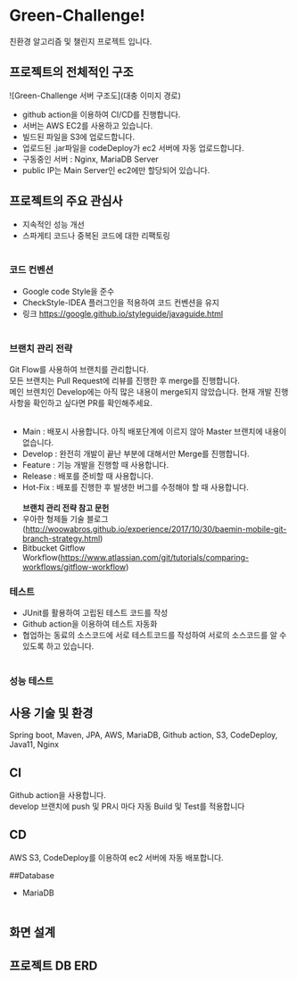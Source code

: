 Green-Challenge!
=============
친환경 알고리즘 및 챌린지 프로젝트 입니다.<br>

## 프로젝트의 전체적인 구조
![Green-Challenge 서버 구조도](대충 이미지 경로)
- github action을 이용하여 CI/CD를 진행합니다.
- 서버는 AWS EC2를 사용하고 있습니다.<br>
- 빌드된 파일을 S3에 업로드합니다.
- 업로드된 .jar파일을 codeDeploy가 ec2 서버에 자동 업로드합니다.
- 구동중인 서버 : Nginx, MariaDB Server
- public IP는 Main Server인 ec2에만 할당되어 있습니다.


## 프로젝트의 주요 관심사
- 지속적인 성능 개선
- 스파게티 코드나 중복된 코드에 대한 리팩토링
  <br><br>
### 코드 컨벤션
- Google code Style을 준수
- CheckStyle-IDEA 플러그인을 적용하여 코드 컨벤션을 유지
- 링크 https://google.github.io/styleguide/javaguide.html
  <br><br>

### 브랜치 관리 전략
Git Flow를 사용하여 브랜치를 관리합니다.<br>
모든 브랜치는 Pull Request에 리뷰를 진행한 후 merge를 진행합니다.<br>
메인 브렌치인 Develop에는 아직 많은 내용이 merge되지 않았습니다. 현재 개발 진행사항을 확인하고 싶다면 PR를 확인해주세요.<br><br>
- Main : 배포시 사용합니다. 아직 배포단계에 이르지 않아 Master 브랜치에 내용이 없습니다.
- Develop : 완전히 개발이 끝난 부분에 대해서만 Merge를 진행합니다.
- Feature : 기능 개발을 진행할 때 사용합니다.
- Release : 배포를 준비할 때 사용합니다.
- Hot-Fix : 배포를 진행한 후 발생한 버그를 수정해야 할 때 사용합니다.
  <br><br>
  <b>브랜치 관리 전략 참고 문헌</b><br>
- 우아한 형제들 기술 블로그(http://woowabros.github.io/experience/2017/10/30/baemin-mobile-git-branch-strategy.html)
- Bitbucket Gitflow Workflow(https://www.atlassian.com/git/tutorials/comparing-workflows/gitflow-workflow)

### 테스트
- JUnit를 활용하여 고립된 테스트 코드를 작성
- Github action을 이용하여 테스트 자동화
- 협업하는 동료의 소스코드에 서로 테스트코드를 작성하여 서로의 소스코드를 알 수 있도록 하고 있습니다.
  <br><br>

### 성능 테스트

## 사용 기술 및 환경
Spring boot, Maven, JPA, AWS, MariaDB, Github action, S3, CodeDeploy, Java11, Nginx
<br>

## CI
Github action을 사용합니다.<br>
develop 브랜치에 push 및 PR시 마다 자동 Build 및 Test를 적용합니다<br>

## CD
AWS S3, CodeDeploy를 이용하여 ec2 서버에 자동 배포합니다.<br>

##Database
- MariaDB<br><br>

## 화면 설계


## 프로젝트 DB ERD
